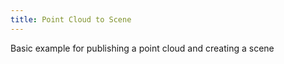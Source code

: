 ```yaml
---
title: Point Cloud to Scene
---
```

			
Basic example for publishing a point cloud and creating a scene    